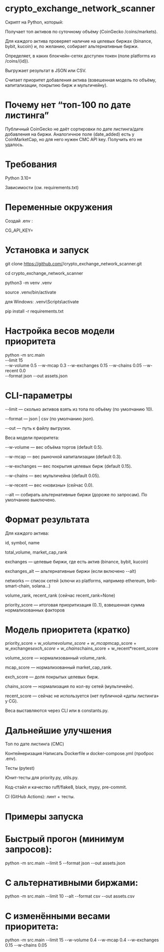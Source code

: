 # crypto_exchange_network_scanner

Скрипт на Python, который:

Получает топ активов по суточному объёму (CoinGecko /coins/markets).

Для каждого актива проверяет наличие на целевых биржах {binance, bybit, kucoin} и, по желанию, собирает альтернативные биржи.

Определяет, в каких блокчейн-сетях доступен токен (поле platforms из /coins/{id}).

Выгружает результат в JSON или CSV.

Считает приоритет добавления актива (взвешенная модель по объёму, капитализации, покрытию бирж и мультичейну).

# Почему нет “топ-100 по дате листинга”
Публичный CoinGecko не даёт сортировки по дате листинга/дате добавления на биржи. Аналогичное поле (date_added) есть у CoinMarketCap, но для него нужен CMC API key. Получить его не удалось.

# Требования

Python 3.10+

Зависимости (см. requirements.txt)

# Переменные окружения

Создай .env :

CG_API_KEY=


# Установка и запуск
git clone https://github.com/<you>/crypto_exchange_network_scanner.git

cd crypto_exchange_network_scanner

python3 -m venv .venv

source .venv/bin/activate           

для Windows: .venv\Scripts\activate

pip install -r requirements.txt

# Настройка весов модели приоритета
python -m src.main \
  --limit 15 \
  --w-volume 0.5 --w-mcap 0.3 --w-exchanges 0.15 --w-chains 0.05 --w-recent 0.0 \
  --format json --out assets.json

# CLI-параметры

--limit — сколько активов взять из топа по объёму (по умолчанию 10).

--format — json | csv (по умолчанию json).

--out — путь к файлу выгрузки.

Веса модели приоритета:

--w-volume — вес объёма торгов (default 0.5).

--w-mcap — вес рыночной капитализации (default 0.3).

--w-exchanges — вес покрытия целевых бирж (default 0.15).

--w-chains — вес мультичейна (default 0.05).

--w-recent — вес «новизны» (сейчас 0.0).

--alt — собирать альтернативные биржи (дороже по запросам). По умолчанию выключено.

# Формат результата

Для каждого актива:

id, symbol, name

total_volume, market_cap_rank

exchanges — целевые биржи, где есть актив (binance, bybit, kucoin)

exchanges_alt — альтернативные биржи (если включено --alt)

networks — список сетей (ключи из platforms, например ethereum, bnb-smart-chain, solana…)

volume_rank, recent_rank (сейчас recent_rank=None)

priority_score — итоговая приоритизация (0..1), взвешенная сумма нормализованных факторов

# Модель приоритета (кратко)

priority_score = w_volume*volume_score + w_mcap*mcap_score + w_exchanges*exch_score + w_chains*chains_score + w_recent*recent_score

volume_score — нормализованный volume_rank.

mcap_score — нормализованный market_cap_rank.

exch_score — доля покрытых целевых бирж.

chains_score — нормализация по кол-ву сетей (мультичейн).

recent_score — сейчас не используется (нет публичной «даты листинга» у CG).

Веса выставляются через CLI или в constants.py.


# Дальнейшие улучшения 

Топ по дате листинга (CMC)

Контейнеризация
Написать Dockerfile и docker-compose.yml (проброс .env).

Тесты (pytest)

Юнит-тесты для priority.py, utils.py.


Код-стайл и качество
ruff/flake8, black, mypy, pre-commit.

CI (GitHub Actions): линт + тесты.


#  Примеры запуска
# Быстрый прогон (минимум запросов):
python -m src.main --limit 5 --format json --out assets.json

# С альтернативными биржами:
python -m src.main --limit 10 --alt --format csv --out assets.csv

# С изменёнными весами приоритета:
python -m src.main --limit 15 --w-volume 0.4 --w-mcap 0.4 --w-exchanges 0.15 --w-chains 0.05
